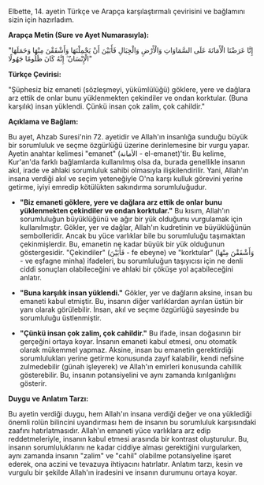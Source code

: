 Elbette, 14. ayetin Türkçe ve Arapça karşılaştırmalı çevirisini ve bağlamını sizin için hazırladım.

**Arapça Metin (Sure ve Ayet Numarasıyla):**

"إِنَّا عَرَضْنَا الْأَمَانَةَ عَلَى السَّمَاوَاتِ وَالْأَرْضِ وَالْجِبَالِ فَأَبَيْنَ أَنْ يَحْمِلْنَهَا وَأَشْفَقْنَ مِنْهَا وَحَمَلَهَا الْإِنْسَانُ ۖ إِنَّهُ كَانَ ظَلُومًا جَهُولًا"

**Türkçe Çevirisi:**

"Şüphesiz biz emaneti (sözleşmeyi, yükümlülüğü) göklere, yere ve dağlara arz ettik de onlar bunu yüklenmekten çekindiler ve ondan korktular. (Buna karşılık) insan yüklendi. Çünkü insan çok zalim, çok cahildir."

**Açıklama ve Bağlam:**

Bu ayet, Ahzab Suresi'nin 72. ayetidir ve Allah'ın insanlığa sunduğu büyük bir sorumluluk ve seçme özgürlüğü üzerine derinlemesine bir vurgu yapar. Ayetin anahtar kelimesi "emanet" (الأمانة - el-emanet)'tir. Bu kelime, Kur'an'da farklı bağlamlarda kullanılmış olsa da, burada genellikle insanın akıl, irade ve ahlaki sorumluluk sahibi olmasıyla ilişkilendirilir. Yani, Allah'ın insana verdiği akıl ve seçim yeteneğiyle O'na karşı kulluk görevini yerine getirme, iyiyi emredip kötülükten sakındırma sorumluluğudur.

*   **"Biz emaneti göklere, yere ve dağlara arz ettik de onlar bunu yüklenmekten çekindiler ve ondan korktular."** Bu kısım, Allah'ın sorumluluğun büyüklüğünü ve ağır bir yük olduğunu vurgulamak için kullanılmıştır. Gökler, yer ve dağlar, Allah'ın kudretinin ve büyüklüğünün sembolleridir. Ancak bu yüce varlıklar bile bu sorumluluğu taşımaktan çekinmişlerdir. Bu, emanetin ne kadar büyük bir yük olduğunun göstergesidir. "Çekindiler" (فَأَبَيْنَ - fe ebeyne) ve "korktular" (وَأَشْفَقْنَ مِنْهَا - ve eşfagne minha) ifadeleri, bu sorumluluğun taşıyıcısı için ne denli ciddi sonuçları olabileceğini ve ahlaki bir çöküşe yol açabileceğini anlatır.

*   **"Buna karşılık insan yüklendi."** Gökler, yer ve dağların aksine, insan bu emaneti kabul etmiştir. Bu, insanın diğer varlıklardan ayrılan üstün bir yanı olarak görülebilir. İnsan, akıl ve seçme özgürlüğü sayesinde bu sorumluluğu üstlenmiştir.

*   **"Çünkü insan çok zalim, çok cahildir."** Bu ifade, insan doğasının bir gerçeğini ortaya koyar. İnsanın emaneti kabul etmesi, onu otomatik olarak mükemmel yapmaz. Aksine, insan bu emanetin gerektirdiği sorumlulukları yerine getirme konusunda zayıf kalabilir, kendi nefsine zulmedebilir (günah işleyerek) ve Allah'ın emirleri konusunda cahillik gösterebilir. Bu, insanın potansiyelini ve aynı zamanda kırılganlığını gösterir.

**Duygu ve Anlatım Tarzı:**

Bu ayetin verdiği duygu, hem Allah'ın insana verdiği değer ve ona yüklediği önemli rolün bilincini uyandırması hem de insanın bu sorumluluk karşısındaki zaafını hatırlatmasıdır. Allah'ın emaneti yüce varlıklara arz edip reddetmeleriyle, insanın kabul etmesi arasında bir kontrast oluşturulur. Bu, insanın sorumluluklarını ne kadar ciddiye alması gerektiğini vurgularken, aynı zamanda insanın "zalim" ve "cahil" olabilme potansiyeline işaret ederek, ona aczini ve tevazuya ihtiyacını hatırlatır. Anlatım tarzı, kesin ve vurgulu bir şekilde Allah'ın iradesini ve insanın durumunu ortaya koyar.
